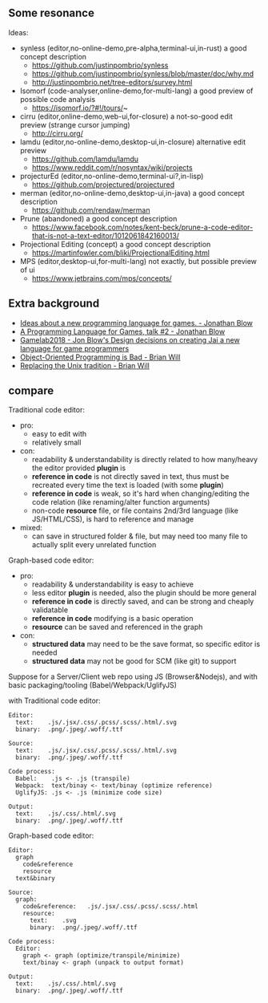 ## Some resonance
Ideas:
- synless (editor,no-online-demo,pre-alpha,terminal-ui,in-rust) a good concept description
  - https://github.com/justinpombrio/synless
  - https://github.com/justinpombrio/synless/blob/master/doc/why.md
  - http://justinpombrio.net/tree-editors/survey.html
- Isomorf (code-analyser,online-demo,for-multi-lang) a good preview of possible code analysis
  - https://isomorf.io/?#!/tours/~
- cirru (editor,online-demo,web-ui,for-closure) a not-so-good edit preview (strange cursor jumping)
  - http://cirru.org/
- lamdu (editor,no-online-demo,desktop-ui,in-closure) alternative edit preview
  - https://github.com/lamdu/lamdu
  - https://www.reddit.com/r/nosyntax/wiki/projects
- projecturEd (editor,no-online-demo,terminal-ui?,in-lisp)
  - https://github.com/projectured/projectured
- merman (editor,no-online-demo,desktop-ui,in-java) a good concept description
  - https://github.com/rendaw/merman
- Prune (abandoned) a good concept description
  - https://www.facebook.com/notes/kent-beck/prune-a-code-editor-that-is-not-a-text-editor/1012061842160013/
- Projectional Editing (concept) a good concept description
  - https://martinfowler.com/bliki/ProjectionalEditing.html
- MPS (editor,desktop-ui,for-multi-lang) not exactly, but possible preview of ui
  - https://www.jetbrains.com/mps/concepts/


## Extra background
- [Ideas about a new programming language for games. - Jonathan Blow](https://youtu.be/TH9VCN6UkyQ)
- [A Programming Language for Games, talk #2 - Jonathan Blow](https://youtu.be/5Nc68IdNKdg)
- [Gamelab2018 - Jon Blow's Design decisions on creating Jai a new language for game programmers](https://youtu.be/uZgbKrDEzAs)
- [Object-Oriented Programming is Bad - Brian Will](https://youtu.be/QM1iUe6IofM)
- [Replacing the Unix tradition - Brian Will](https://youtu.be/L9v4Mg8wi4U)


## compare

Traditional code editor:
  - pro:
    - easy to edit with
    - relatively small
  - con:
    - readability & understandability is directly related to
      how many/heavy the editor provided **plugin** is
    - **reference in code** is not directly saved in text,
      thus must be recreated every time the text is loaded (with some **plugin**)
    - **reference in code** is weak,
      so it's hard when changing/editing the code relation (like renaming/alter function arguments)
    - non-code **resource** file,
      or file contains 2nd/3rd language (like JS/HTML/CSS),
      is hard to reference and manage
  - mixed:
    - can save in structured folder & file,
      but may need too many file to actually split every unrelated function

Graph-based code editor:
  - pro:
    - readability & understandability is easy to achieve
    - less editor **plugin** is needed,
      also the plugin should be more general
    - **reference in code** is directly saved,
      and can be strong and cheaply validatable
    - **reference in code** modifying is a basic operation
    - **resource** can be saved and referenced in the graph
  - con:
    - **structured data** may need to be the save format,
      so specific editor is needed
    - **structured data** may not be good for SCM (like git) to support


Suppose for a Server/Client web repo using JS (Browser&Nodejs),
and with basic packaging/tooling (Babel/Webpack/UglifyJS)

with Traditional code editor:
```
Editor:
  text:    .js/.jsx/.css/.pcss/.scss/.html/.svg
  binary:  .png/.jpeg/.woff/.ttf

Source:
  text:    .js/.jsx/.css/.pcss/.scss/.html/.svg
  binary:  .png/.jpeg/.woff/.ttf

Code process:
  Babel:    .js <- .js (transpile)
  Webpack:  text/binay <- text/binay (optimize reference)
  UglifyJS: .js <- .js (minimize code size)

Output:
  text:    .js/.css/.html/.svg
  binary:  .png/.jpeg/.woff/.ttf
```

Graph-based code editor:
```
Editor:
  graph
    code&reference
    resource
  text&binary

Source:
  graph:
    code&reference:   .js/.jsx/.css/.pcss/.scss/.html
    resource:
      text:    .svg
      binary:  .png/.jpeg/.woff/.ttf

Code process:
  Editor:
    graph <- graph (optimize/transpile/minimize)
    text/binay <- graph (unpack to output format)

Output:
  text:    .js/.css/.html/.svg
  binary:  .png/.jpeg/.woff/.ttf
```
